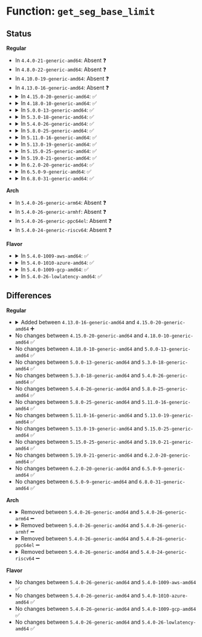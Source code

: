 # Function: <code>get_seg_base_limit</code>

## Status
<b>Regular</b>
<ul>
<li>
In <code>4.4.0-21-generic-amd64</code>: Absent ❓
</li>
<li>
In <code>4.8.0-22-generic-amd64</code>: Absent ❓
</li>
<li>
In <code>4.10.0-19-generic-amd64</code>: Absent ❓
</li>
<li>
In <code>4.13.0-16-generic-amd64</code>: Absent ❓
</li>
<li>
<details>
<summary>In <code>4.15.0-20-generic-amd64</code>: ✅</summary>

```c
int get_seg_base_limit(struct insn * insn, struct pt_regs * regs, int regoff, long unsigned int * base, long unsigned int * limit)
```

```json
{
  "name": "get_seg_base_limit",
  "collision_type": "Unique Static",
  "inline_type": "No",
  "funcs": [
    {
      "addr": 18446744071588820464,
      "name": "get_seg_base_limit",
      "external": false,
      "loc": "arch/x86/lib/insn-eval.c:826",
      "file": "arch/x86/lib/insn-eval.c",
      "inline": "seen, unknown",
      "caller_inline": [],
      "caller_func": [
        "arch/x86/lib/insn-eval.c:insn_get_addr_ref",
        "arch/x86/lib/insn-eval.c:insn_get_addr_ref",
        "arch/x86/lib/insn-eval.c:insn_get_addr_ref"
      ]
    }
  ],
  "symbols": [
    {
      "addr": 18446744071588820464,
      "name": "get_seg_base_limit",
      "section": ".text",
      "bind": "STB_LOCAL",
      "size": 837
    }
  ]
}
```
</details>
</li>
<li>
<details>
<summary>In <code>4.18.0-10-generic-amd64</code>: ✅</summary>

```c
int get_seg_base_limit(struct insn * insn, struct pt_regs * regs, int regoff, long unsigned int * base, long unsigned int * limit)
```

```json
{
  "name": "get_seg_base_limit",
  "collision_type": "Unique Static",
  "inline_type": "No",
  "funcs": [
    {
      "addr": 18446744071589198752,
      "name": "get_seg_base_limit",
      "external": false,
      "loc": "arch/x86/lib/insn-eval.c:826",
      "file": "arch/x86/lib/insn-eval.c",
      "inline": "seen, unknown",
      "caller_inline": [],
      "caller_func": [
        "arch/x86/lib/insn-eval.c:insn_get_addr_ref",
        "arch/x86/lib/insn-eval.c:insn_get_addr_ref",
        "arch/x86/lib/insn-eval.c:insn_get_addr_ref"
      ]
    }
  ],
  "symbols": [
    {
      "addr": 18446744071589198752,
      "name": "get_seg_base_limit",
      "section": ".text",
      "bind": "STB_LOCAL",
      "size": 706
    }
  ]
}
```
</details>
</li>
<li>
<details>
<summary>In <code>5.0.0-13-generic-amd64</code>: ✅</summary>

```c
int get_seg_base_limit(struct insn * insn, struct pt_regs * regs, int regoff, long unsigned int * base, long unsigned int * limit)
```

```json
{
  "name": "get_seg_base_limit",
  "collision_type": "Unique Static",
  "inline_type": "No",
  "funcs": [
    {
      "addr": 18446744071589440096,
      "name": "get_seg_base_limit",
      "external": false,
      "loc": "arch/x86/lib/insn-eval.c:826",
      "file": "arch/x86/lib/insn-eval.c",
      "inline": "seen, unknown",
      "caller_inline": [],
      "caller_func": [
        "arch/x86/lib/insn-eval.c:insn_get_addr_ref",
        "arch/x86/lib/insn-eval.c:insn_get_addr_ref",
        "arch/x86/lib/insn-eval.c:insn_get_addr_ref"
      ]
    }
  ],
  "symbols": [
    {
      "addr": 18446744071589440096,
      "name": "get_seg_base_limit",
      "section": ".text",
      "bind": "STB_LOCAL",
      "size": 922
    }
  ]
}
```
</details>
</li>
<li>
<details>
<summary>In <code>5.3.0-18-generic-amd64</code>: ✅</summary>

```c
int get_seg_base_limit(struct insn * insn, struct pt_regs * regs, int regoff, long unsigned int * base, long unsigned int * limit)
```

```json
{
  "name": "get_seg_base_limit",
  "collision_type": "Unique Static",
  "inline_type": "No",
  "funcs": [
    {
      "addr": 18446744071589898144,
      "name": "get_seg_base_limit",
      "external": false,
      "loc": "arch/x86/lib/insn-eval.c:829",
      "file": "arch/x86/lib/insn-eval.c",
      "inline": "seen, unknown",
      "caller_inline": [],
      "caller_func": [
        "arch/x86/lib/insn-eval.c:insn_get_addr_ref",
        "arch/x86/lib/insn-eval.c:insn_get_addr_ref",
        "arch/x86/lib/insn-eval.c:insn_get_addr_ref"
      ]
    }
  ],
  "symbols": [
    {
      "addr": 18446744071589898144,
      "name": "get_seg_base_limit",
      "section": ".text",
      "bind": "STB_LOCAL",
      "size": 962
    }
  ]
}
```
</details>
</li>
<li>
<details>
<summary>In <code>5.4.0-26-generic-amd64</code>: ✅</summary>

```c
int get_seg_base_limit(struct insn * insn, struct pt_regs * regs, int regoff, long unsigned int * base, long unsigned int * limit)
```

```json
{
  "name": "get_seg_base_limit",
  "collision_type": "Unique Static",
  "inline_type": "No",
  "funcs": [
    {
      "addr": 18446744071590124128,
      "name": "get_seg_base_limit",
      "external": false,
      "loc": "arch/x86/lib/insn-eval.c:829",
      "file": "arch/x86/lib/insn-eval.c",
      "inline": "seen, unknown",
      "caller_inline": [],
      "caller_func": [
        "arch/x86/lib/insn-eval.c:insn_get_addr_ref",
        "arch/x86/lib/insn-eval.c:insn_get_addr_ref",
        "arch/x86/lib/insn-eval.c:insn_get_addr_ref"
      ]
    }
  ],
  "symbols": [
    {
      "addr": 18446744071590124128,
      "name": "get_seg_base_limit",
      "section": ".text",
      "bind": "STB_LOCAL",
      "size": 962
    }
  ]
}
```
</details>
</li>
<li>
<details>
<summary>In <code>5.8.0-25-generic-amd64</code>: ✅</summary>

```c
int get_seg_base_limit(struct insn * insn, struct pt_regs * regs, int regoff, long unsigned int * base, long unsigned int * limit)
```

```json
{
  "name": "get_seg_base_limit",
  "collision_type": "Unique Static",
  "inline_type": "No",
  "funcs": [
    {
      "addr": 18446744071585128448,
      "name": "get_seg_base_limit",
      "external": false,
      "loc": "arch/x86/lib/insn-eval.c:833",
      "file": "arch/x86/lib/insn-eval.c",
      "inline": "seen, unknown",
      "caller_inline": [],
      "caller_func": [
        "arch/x86/lib/insn-eval.c:insn_get_addr_ref",
        "arch/x86/lib/insn-eval.c:insn_get_addr_ref",
        "arch/x86/lib/insn-eval.c:get_addr_ref_16"
      ]
    }
  ],
  "symbols": [
    {
      "addr": 18446744071585128448,
      "name": "get_seg_base_limit",
      "section": ".text",
      "bind": "STB_LOCAL",
      "size": 791
    }
  ]
}
```
</details>
</li>
<li>
<details>
<summary>In <code>5.11.0-16-generic-amd64</code>: ✅</summary>

```c
int get_seg_base_limit(struct insn * insn, struct pt_regs * regs, int regoff, long unsigned int * base, long unsigned int * limit)
```

```json
{
  "name": "get_seg_base_limit",
  "collision_type": "Unique Static",
  "inline_type": "No",
  "funcs": [
    {
      "addr": 18446744071585279728,
      "name": "get_seg_base_limit",
      "external": false,
      "loc": "arch/x86/lib/insn-eval.c:878",
      "file": "arch/x86/lib/insn-eval.c",
      "inline": "seen, unknown",
      "caller_inline": [],
      "caller_func": [
        "arch/x86/lib/insn-eval.c:insn_get_addr_ref",
        "arch/x86/lib/insn-eval.c:insn_get_addr_ref",
        "arch/x86/lib/insn-eval.c:get_addr_ref_16"
      ]
    }
  ],
  "symbols": [
    {
      "addr": 18446744071585279728,
      "name": "get_seg_base_limit",
      "section": ".text",
      "bind": "STB_LOCAL",
      "size": 566
    }
  ]
}
```
</details>
</li>
<li>
<details>
<summary>In <code>5.13.0-19-generic-amd64</code>: ✅</summary>

```c
int get_seg_base_limit(struct insn * insn, struct pt_regs * regs, int regoff, long unsigned int * base, long unsigned int * limit)
```

```json
{
  "name": "get_seg_base_limit",
  "collision_type": "Unique Static",
  "inline_type": "No",
  "funcs": [
    {
      "addr": 18446744071585162880,
      "name": "get_seg_base_limit",
      "external": false,
      "loc": "arch/x86/lib/insn-eval.c:874",
      "file": "arch/x86/lib/insn-eval.c",
      "inline": "seen, unknown",
      "caller_inline": [],
      "caller_func": [
        "arch/x86/lib/insn-eval.c:insn_get_addr_ref",
        "arch/x86/lib/insn-eval.c:insn_get_addr_ref",
        "arch/x86/lib/insn-eval.c:get_addr_ref_16"
      ]
    }
  ],
  "symbols": [
    {
      "addr": 18446744071585162880,
      "name": "get_seg_base_limit",
      "section": ".text",
      "bind": "STB_LOCAL",
      "size": 861
    }
  ]
}
```
</details>
</li>
<li>
<details>
<summary>In <code>5.15.0-25-generic-amd64</code>: ✅</summary>

```c
int get_seg_base_limit(struct insn * insn, struct pt_regs * regs, int regoff, long unsigned int * base, long unsigned int * limit)
```

```json
{
  "name": "get_seg_base_limit",
  "collision_type": "Unique Static",
  "inline_type": "No",
  "funcs": [
    {
      "addr": 18446744071585616064,
      "name": "get_seg_base_limit",
      "external": false,
      "loc": "arch/x86/lib/insn-eval.c:874",
      "file": "arch/x86/lib/insn-eval.c",
      "inline": "seen, unknown",
      "caller_inline": [],
      "caller_func": [
        "arch/x86/lib/insn-eval.c:insn_get_addr_ref",
        "arch/x86/lib/insn-eval.c:insn_get_addr_ref",
        "arch/x86/lib/insn-eval.c:get_addr_ref_16"
      ]
    }
  ],
  "symbols": [
    {
      "addr": 18446744071585616064,
      "name": "get_seg_base_limit",
      "section": ".text",
      "bind": "STB_LOCAL",
      "size": 882
    }
  ]
}
```
</details>
</li>
<li>
<details>
<summary>In <code>5.19.0-21-generic-amd64</code>: ✅</summary>

```c
int get_seg_base_limit(struct insn * insn, struct pt_regs * regs, int regoff, long unsigned int * base, long unsigned int * limit)
```

```json
{
  "name": "get_seg_base_limit",
  "collision_type": "Unique Static",
  "inline_type": "No",
  "funcs": [
    {
      "addr": 18446744071586773696,
      "name": "get_seg_base_limit",
      "external": false,
      "loc": "arch/x86/lib/insn-eval.c:916",
      "file": "arch/x86/lib/insn-eval.c",
      "inline": "seen, unknown",
      "caller_inline": [],
      "caller_func": [
        "arch/x86/lib/insn-eval.c:insn_get_addr_ref",
        "arch/x86/lib/insn-eval.c:insn_get_addr_ref",
        "arch/x86/lib/insn-eval.c:get_addr_ref_16"
      ]
    }
  ],
  "symbols": [
    {
      "addr": 18446744071586773696,
      "name": "get_seg_base_limit",
      "section": ".text",
      "bind": "STB_LOCAL",
      "size": 1110
    }
  ]
}
```
</details>
</li>
<li>
<details>
<summary>In <code>6.2.0-20-generic-amd64</code>: ✅</summary>

```c
int get_seg_base_limit(struct insn * insn, struct pt_regs * regs, int regoff, long unsigned int * base, long unsigned int * limit)
```

```json
{
  "name": "get_seg_base_limit",
  "collision_type": "Unique Static",
  "inline_type": "No",
  "funcs": [
    {
      "addr": 18446744071595939392,
      "name": "get_seg_base_limit",
      "external": false,
      "loc": "arch/x86/lib/insn-eval.c:916",
      "file": "arch/x86/lib/insn-eval.c",
      "inline": "seen, unknown",
      "caller_inline": [],
      "caller_func": [
        "arch/x86/lib/insn-eval.c:insn_get_addr_ref",
        "arch/x86/lib/insn-eval.c:insn_get_addr_ref",
        "arch/x86/lib/insn-eval.c:get_addr_ref_16"
      ]
    }
  ],
  "symbols": [
    {
      "addr": 18446744071595939392,
      "name": "get_seg_base_limit",
      "section": ".text",
      "bind": "STB_LOCAL",
      "size": 1110
    }
  ]
}
```
</details>
</li>
<li>
<details>
<summary>In <code>6.5.0-9-generic-amd64</code>: ✅</summary>

```c
int get_seg_base_limit(struct insn * insn, struct pt_regs * regs, int regoff, long unsigned int * base, long unsigned int * limit)
```

```json
{
  "name": "get_seg_base_limit",
  "collision_type": "Unique Static",
  "inline_type": "No",
  "funcs": [
    {
      "addr": 18446744071596457744,
      "name": "get_seg_base_limit",
      "external": false,
      "loc": "arch/x86/lib/insn-eval.c:916",
      "file": "arch/x86/lib/insn-eval.c",
      "inline": "seen, unknown",
      "caller_inline": [],
      "caller_func": [
        "arch/x86/lib/insn-eval.c:insn_get_addr_ref",
        "arch/x86/lib/insn-eval.c:insn_get_addr_ref",
        "arch/x86/lib/insn-eval.c:get_addr_ref_16"
      ]
    }
  ],
  "symbols": [
    {
      "addr": 18446744071596457744,
      "name": "get_seg_base_limit",
      "section": ".text",
      "bind": "STB_LOCAL",
      "size": 1057
    }
  ]
}
```
</details>
</li>
<li>
<details>
<summary>In <code>6.8.0-31-generic-amd64</code>: ✅</summary>

```c
int get_seg_base_limit(struct insn * insn, struct pt_regs * regs, int regoff, long unsigned int * base, long unsigned int * limit)
```

```json
{
  "name": "get_seg_base_limit",
  "collision_type": "Unique Static",
  "inline_type": "No",
  "funcs": [
    {
      "addr": 18446744071597352768,
      "name": "get_seg_base_limit",
      "external": false,
      "loc": "arch/x86/lib/insn-eval.c:916",
      "file": "arch/x86/lib/insn-eval.c",
      "inline": "seen, unknown",
      "caller_inline": [],
      "caller_func": [
        "arch/x86/lib/insn-eval.c:insn_get_addr_ref",
        "arch/x86/lib/insn-eval.c:insn_get_addr_ref",
        "arch/x86/lib/insn-eval.c:get_addr_ref_16"
      ]
    }
  ],
  "symbols": [
    {
      "addr": 18446744071597352768,
      "name": "get_seg_base_limit",
      "section": ".text",
      "bind": "STB_LOCAL",
      "size": 1057
    }
  ]
}
```
</details>
</li>
</ul>
<b>Arch</b>
<ul>
<li>
In <code>5.4.0-26-generic-arm64</code>: Absent ❓
</li>
<li>
In <code>5.4.0-26-generic-armhf</code>: Absent ❓
</li>
<li>
In <code>5.4.0-26-generic-ppc64el</code>: Absent ❓
</li>
<li>
In <code>5.4.0-24-generic-riscv64</code>: Absent ❓
</li>
</ul>
<b>Flavor</b>
<ul>
<li>
<details>
<summary>In <code>5.4.0-1009-aws-amd64</code>: ✅</summary>

```c
int get_seg_base_limit(struct insn * insn, struct pt_regs * regs, int regoff, long unsigned int * base, long unsigned int * limit)
```

```json
{
  "name": "get_seg_base_limit",
  "collision_type": "Unique Static",
  "inline_type": "No",
  "funcs": [
    {
      "addr": 18446744071589726384,
      "name": "get_seg_base_limit",
      "external": false,
      "loc": "arch/x86/lib/insn-eval.c:829",
      "file": "arch/x86/lib/insn-eval.c",
      "inline": "seen, unknown",
      "caller_inline": [],
      "caller_func": [
        "arch/x86/lib/insn-eval.c:insn_get_addr_ref",
        "arch/x86/lib/insn-eval.c:insn_get_addr_ref",
        "arch/x86/lib/insn-eval.c:insn_get_addr_ref"
      ]
    }
  ],
  "symbols": [
    {
      "addr": 18446744071589726384,
      "name": "get_seg_base_limit",
      "section": ".text",
      "bind": "STB_LOCAL",
      "size": 962
    }
  ]
}
```
</details>
</li>
<li>
<details>
<summary>In <code>5.4.0-1010-azure-amd64</code>: ✅</summary>

```c
int get_seg_base_limit(struct insn * insn, struct pt_regs * regs, int regoff, long unsigned int * base, long unsigned int * limit)
```

```json
{
  "name": "get_seg_base_limit",
  "collision_type": "Unique Static",
  "inline_type": "No",
  "funcs": [
    {
      "addr": 18446744071589452192,
      "name": "get_seg_base_limit",
      "external": false,
      "loc": "arch/x86/lib/insn-eval.c:829",
      "file": "arch/x86/lib/insn-eval.c",
      "inline": "seen, unknown",
      "caller_inline": [],
      "caller_func": [
        "arch/x86/lib/insn-eval.c:insn_get_addr_ref",
        "arch/x86/lib/insn-eval.c:insn_get_addr_ref",
        "arch/x86/lib/insn-eval.c:insn_get_addr_ref"
      ]
    }
  ],
  "symbols": [
    {
      "addr": 18446744071589452192,
      "name": "get_seg_base_limit",
      "section": ".text",
      "bind": "STB_LOCAL",
      "size": 861
    }
  ]
}
```
</details>
</li>
<li>
<details>
<summary>In <code>5.4.0-1009-gcp-amd64</code>: ✅</summary>

```c
int get_seg_base_limit(struct insn * insn, struct pt_regs * regs, int regoff, long unsigned int * base, long unsigned int * limit)
```

```json
{
  "name": "get_seg_base_limit",
  "collision_type": "Unique Static",
  "inline_type": "No",
  "funcs": [
    {
      "addr": 18446744071590169760,
      "name": "get_seg_base_limit",
      "external": false,
      "loc": "arch/x86/lib/insn-eval.c:829",
      "file": "arch/x86/lib/insn-eval.c",
      "inline": "seen, unknown",
      "caller_inline": [],
      "caller_func": [
        "arch/x86/lib/insn-eval.c:insn_get_addr_ref",
        "arch/x86/lib/insn-eval.c:insn_get_addr_ref",
        "arch/x86/lib/insn-eval.c:insn_get_addr_ref"
      ]
    }
  ],
  "symbols": [
    {
      "addr": 18446744071590169760,
      "name": "get_seg_base_limit",
      "section": ".text",
      "bind": "STB_LOCAL",
      "size": 962
    }
  ]
}
```
</details>
</li>
<li>
<details>
<summary>In <code>5.4.0-26-lowlatency-amd64</code>: ✅</summary>

```c
int get_seg_base_limit(struct insn * insn, struct pt_regs * regs, int regoff, long unsigned int * base, long unsigned int * limit)
```

```json
{
  "name": "get_seg_base_limit",
  "collision_type": "Unique Static",
  "inline_type": "No",
  "funcs": [
    {
      "addr": 18446744071590220208,
      "name": "get_seg_base_limit",
      "external": false,
      "loc": "arch/x86/lib/insn-eval.c:829",
      "file": "arch/x86/lib/insn-eval.c",
      "inline": "seen, unknown",
      "caller_inline": [],
      "caller_func": [
        "arch/x86/lib/insn-eval.c:insn_get_addr_ref",
        "arch/x86/lib/insn-eval.c:insn_get_addr_ref",
        "arch/x86/lib/insn-eval.c:insn_get_addr_ref"
      ]
    }
  ],
  "symbols": [
    {
      "addr": 18446744071590220208,
      "name": "get_seg_base_limit",
      "section": ".text",
      "bind": "STB_LOCAL",
      "size": 962
    }
  ]
}
```
</details>
</li>
</ul>

## Differences
<b>Regular</b>
<ul>
<li>
<details>
<summary>Added between <code>4.13.0-16-generic-amd64</code> and <code>4.15.0-20-generic-amd64</code> ➕</summary>

```c
int get_seg_base_limit(struct insn * insn, struct pt_regs * regs, int regoff, long unsigned int * base, long unsigned int * limit)
```
</details>
</li>
<li>
No changes between <code>4.15.0-20-generic-amd64</code> and <code>4.18.0-10-generic-amd64</code> ✅
</li>
<li>
No changes between <code>4.18.0-10-generic-amd64</code> and <code>5.0.0-13-generic-amd64</code> ✅
</li>
<li>
No changes between <code>5.0.0-13-generic-amd64</code> and <code>5.3.0-18-generic-amd64</code> ✅
</li>
<li>
No changes between <code>5.3.0-18-generic-amd64</code> and <code>5.4.0-26-generic-amd64</code> ✅
</li>
<li>
No changes between <code>5.4.0-26-generic-amd64</code> and <code>5.8.0-25-generic-amd64</code> ✅
</li>
<li>
No changes between <code>5.8.0-25-generic-amd64</code> and <code>5.11.0-16-generic-amd64</code> ✅
</li>
<li>
No changes between <code>5.11.0-16-generic-amd64</code> and <code>5.13.0-19-generic-amd64</code> ✅
</li>
<li>
No changes between <code>5.13.0-19-generic-amd64</code> and <code>5.15.0-25-generic-amd64</code> ✅
</li>
<li>
No changes between <code>5.15.0-25-generic-amd64</code> and <code>5.19.0-21-generic-amd64</code> ✅
</li>
<li>
No changes between <code>5.19.0-21-generic-amd64</code> and <code>6.2.0-20-generic-amd64</code> ✅
</li>
<li>
No changes between <code>6.2.0-20-generic-amd64</code> and <code>6.5.0-9-generic-amd64</code> ✅
</li>
<li>
No changes between <code>6.5.0-9-generic-amd64</code> and <code>6.8.0-31-generic-amd64</code> ✅
</li>
</ul>
<b>Arch</b>
<ul>
<li>
<details>
<summary>Removed between <code>5.4.0-26-generic-amd64</code> and <code>5.4.0-26-generic-arm64</code> ➖</summary>

```c
int get_seg_base_limit(struct insn * insn, struct pt_regs * regs, int regoff, long unsigned int * base, long unsigned int * limit)
```
</details>
</li>
<li>
<details>
<summary>Removed between <code>5.4.0-26-generic-amd64</code> and <code>5.4.0-26-generic-armhf</code> ➖</summary>

```c
int get_seg_base_limit(struct insn * insn, struct pt_regs * regs, int regoff, long unsigned int * base, long unsigned int * limit)
```
</details>
</li>
<li>
<details>
<summary>Removed between <code>5.4.0-26-generic-amd64</code> and <code>5.4.0-26-generic-ppc64el</code> ➖</summary>

```c
int get_seg_base_limit(struct insn * insn, struct pt_regs * regs, int regoff, long unsigned int * base, long unsigned int * limit)
```
</details>
</li>
<li>
<details>
<summary>Removed between <code>5.4.0-26-generic-amd64</code> and <code>5.4.0-24-generic-riscv64</code> ➖</summary>

```c
int get_seg_base_limit(struct insn * insn, struct pt_regs * regs, int regoff, long unsigned int * base, long unsigned int * limit)
```
</details>
</li>
</ul>
<b>Flavor</b>
<ul>
<li>
No changes between <code>5.4.0-26-generic-amd64</code> and <code>5.4.0-1009-aws-amd64</code> ✅
</li>
<li>
No changes between <code>5.4.0-26-generic-amd64</code> and <code>5.4.0-1010-azure-amd64</code> ✅
</li>
<li>
No changes between <code>5.4.0-26-generic-amd64</code> and <code>5.4.0-1009-gcp-amd64</code> ✅
</li>
<li>
No changes between <code>5.4.0-26-generic-amd64</code> and <code>5.4.0-26-lowlatency-amd64</code> ✅
</li>
</ul>
